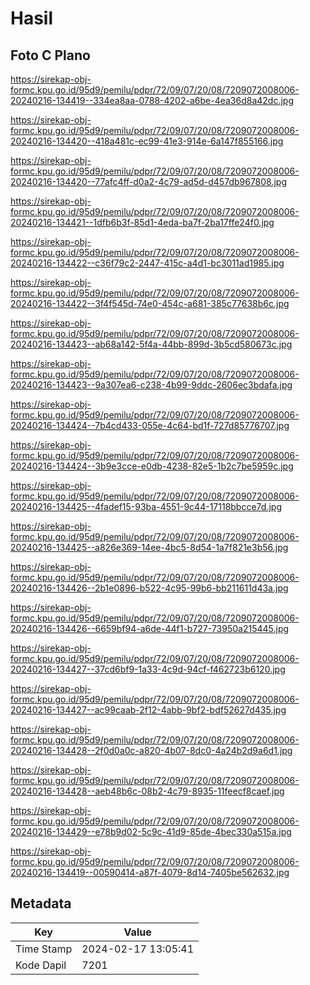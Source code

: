 # Hasil

## Foto C Plano

https://sirekap-obj-formc.kpu.go.id/95d9/pemilu/pdpr/72/09/07/20/08/7209072008006-20240216-134419--334ea8aa-0788-4202-a6be-4ea36d8a42dc.jpg

https://sirekap-obj-formc.kpu.go.id/95d9/pemilu/pdpr/72/09/07/20/08/7209072008006-20240216-134420--418a481c-ec99-41e3-914e-6a147f855166.jpg

https://sirekap-obj-formc.kpu.go.id/95d9/pemilu/pdpr/72/09/07/20/08/7209072008006-20240216-134420--77afc4ff-d0a2-4c79-ad5d-d457db967808.jpg

https://sirekap-obj-formc.kpu.go.id/95d9/pemilu/pdpr/72/09/07/20/08/7209072008006-20240216-134421--1dfb6b3f-85d1-4eda-ba7f-2ba17ffe24f0.jpg

https://sirekap-obj-formc.kpu.go.id/95d9/pemilu/pdpr/72/09/07/20/08/7209072008006-20240216-134422--c36f79c2-2447-415c-a4d1-bc3011ad1985.jpg

https://sirekap-obj-formc.kpu.go.id/95d9/pemilu/pdpr/72/09/07/20/08/7209072008006-20240216-134422--3f4f545d-74e0-454c-a681-385c77638b6c.jpg

https://sirekap-obj-formc.kpu.go.id/95d9/pemilu/pdpr/72/09/07/20/08/7209072008006-20240216-134423--ab68a142-5f4a-44bb-899d-3b5cd580673c.jpg

https://sirekap-obj-formc.kpu.go.id/95d9/pemilu/pdpr/72/09/07/20/08/7209072008006-20240216-134423--9a307ea6-c238-4b99-9ddc-2606ec3bdafa.jpg

https://sirekap-obj-formc.kpu.go.id/95d9/pemilu/pdpr/72/09/07/20/08/7209072008006-20240216-134424--7b4cd433-055e-4c64-bd1f-727d85776707.jpg

https://sirekap-obj-formc.kpu.go.id/95d9/pemilu/pdpr/72/09/07/20/08/7209072008006-20240216-134424--3b9e3cce-e0db-4238-82e5-1b2c7be5959c.jpg

https://sirekap-obj-formc.kpu.go.id/95d9/pemilu/pdpr/72/09/07/20/08/7209072008006-20240216-134425--4fadef15-93ba-4551-9c44-17118bbcce7d.jpg

https://sirekap-obj-formc.kpu.go.id/95d9/pemilu/pdpr/72/09/07/20/08/7209072008006-20240216-134425--a826e369-14ee-4bc5-8d54-1a7f821e3b56.jpg

https://sirekap-obj-formc.kpu.go.id/95d9/pemilu/pdpr/72/09/07/20/08/7209072008006-20240216-134426--2b1e0896-b522-4c95-99b6-bb211611d43a.jpg

https://sirekap-obj-formc.kpu.go.id/95d9/pemilu/pdpr/72/09/07/20/08/7209072008006-20240216-134426--6659bf94-a6de-44f1-b727-73950a215445.jpg

https://sirekap-obj-formc.kpu.go.id/95d9/pemilu/pdpr/72/09/07/20/08/7209072008006-20240216-134427--37cd6bf9-1a33-4c9d-94cf-f462723b6120.jpg

https://sirekap-obj-formc.kpu.go.id/95d9/pemilu/pdpr/72/09/07/20/08/7209072008006-20240216-134427--ac99caab-2f12-4abb-9bf2-bdf52627d435.jpg

https://sirekap-obj-formc.kpu.go.id/95d9/pemilu/pdpr/72/09/07/20/08/7209072008006-20240216-134428--2f0d0a0c-a820-4b07-8dc0-4a24b2d9a6d1.jpg

https://sirekap-obj-formc.kpu.go.id/95d9/pemilu/pdpr/72/09/07/20/08/7209072008006-20240216-134428--aeb48b6c-08b2-4c79-8935-11feecf8caef.jpg

https://sirekap-obj-formc.kpu.go.id/95d9/pemilu/pdpr/72/09/07/20/08/7209072008006-20240216-134429--e78b9d02-5c9c-41d9-85de-4bec330a515a.jpg

https://sirekap-obj-formc.kpu.go.id/95d9/pemilu/pdpr/72/09/07/20/08/7209072008006-20240216-134419--00590414-a87f-4079-8d14-7405be562632.jpg


## Metadata

| Key        | Value               |
| ---------- | ------------------- |
| Time Stamp | 2024-02-17 13:05:41 |
| Kode Dapil | 7201                |



